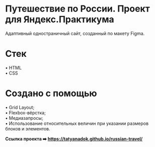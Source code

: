 # Путешествие по России. Проект для Яндекс.Практикума
Адаптивный одностраничный сайт, созданный по макету Figma.

# Стек
• HTML<br>
• CSS<br>

# Создано с помощью
• Grid Layout;<br>
• Flexbox-вёрстка;<br>
• Медиазапросы;<br>
• Использование относительных величин при указании размеров блоков и элементов.<br>



**Ссылка проекта :arrow_right: https://tatyanadok.github.io/russian-travel/**









